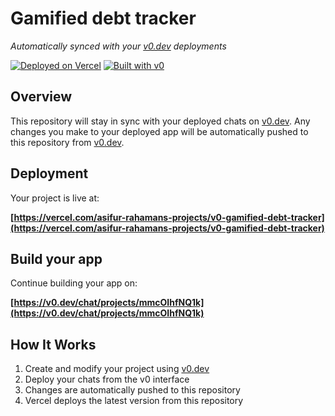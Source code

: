 # Gamified debt tracker

*Automatically synced with your [v0.dev](https://v0.dev) deployments*

[![Deployed on Vercel](https://img.shields.io/badge/Deployed%20on-Vercel-black?style=for-the-badge&logo=vercel)](https://vercel.com/asifur-rahamans-projects/v0-gamified-debt-tracker)
[![Built with v0](https://img.shields.io/badge/Built%20with-v0.dev-black?style=for-the-badge)](https://v0.dev/chat/projects/mmcOIhfNQ1k)

## Overview

This repository will stay in sync with your deployed chats on [v0.dev](https://v0.dev).
Any changes you make to your deployed app will be automatically pushed to this repository from [v0.dev](https://v0.dev).

## Deployment

Your project is live at:

**[https://vercel.com/asifur-rahamans-projects/v0-gamified-debt-tracker](https://vercel.com/asifur-rahamans-projects/v0-gamified-debt-tracker)**

## Build your app

Continue building your app on:

**[https://v0.dev/chat/projects/mmcOIhfNQ1k](https://v0.dev/chat/projects/mmcOIhfNQ1k)**

## How It Works

1. Create and modify your project using [v0.dev](https://v0.dev)
2. Deploy your chats from the v0 interface
3. Changes are automatically pushed to this repository
4. Vercel deploys the latest version from this repository